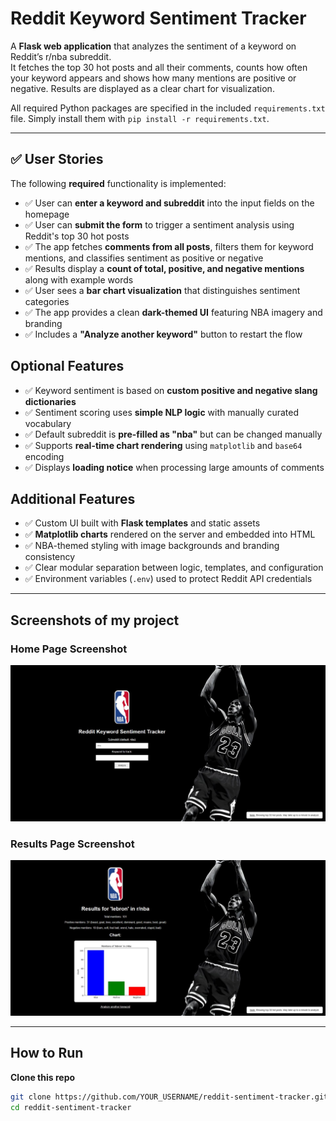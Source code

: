 # Reddit Keyword Sentiment Tracker 

A **Flask web application** that analyzes the sentiment of a keyword on Reddit’s r/nba subreddit.  
It fetches the top 30 hot posts and all their comments, counts how often your keyword appears and shows how many mentions are positive or negative. Results are displayed as a clear chart for visualization.

All required Python packages are specified in the included `requirements.txt` file. Simply install them with `pip install -r requirements.txt`.

---
## ✅ User Stories

The following **required** functionality is implemented:

- ✅ User can **enter a keyword and subreddit** into the input fields on the homepage  
- ✅ User can **submit the form** to trigger a sentiment analysis using Reddit's top 30 hot posts  
- ✅ The app fetches **comments from all posts**, filters them for keyword mentions, and classifies sentiment as positive or negative  
- ✅ Results display a **count of total, positive, and negative mentions** along with example words  
- ✅ User sees a **bar chart visualization** that distinguishes sentiment categories  
- ✅ The app provides a clean **dark-themed UI** featuring NBA imagery and branding  
- ✅ Includes a **"Analyze another keyword"** button to restart the flow  


## Optional Features

- ✅ Keyword sentiment is based on **custom positive and negative slang dictionaries**  
- ✅ Sentiment scoring uses **simple NLP logic** with manually curated vocabulary  
- ✅ Default subreddit is **pre-filled as "nba"** but can be changed manually  
- ✅ Supports **real-time chart rendering** using `matplotlib` and `base64` encoding  
- ✅ Displays **loading notice** when processing large amounts of comments  


## Additional Features

- ✅ Custom UI built with **Flask templates** and static assets  
- ✅ **Matplotlib charts** rendered on the server and embedded into HTML  
- ✅ NBA-themed styling with image backgrounds and branding consistency  
- ✅ Clear modular separation between logic, templates, and configuration  
- ✅ Environment variables (`.env`) used to protect Reddit API credentials  

---

## Screenshots of my project 

### Home Page Screenshot 
![Home Page](screenshots/home_page.JPG)

### Results Page Screenshot
![Results Page](screenshots/results_page.JPG)

---

## How to Run

**Clone this repo**

```bash
git clone https://github.com/YOUR_USERNAME/reddit-sentiment-tracker.git
cd reddit-sentiment-tracker
